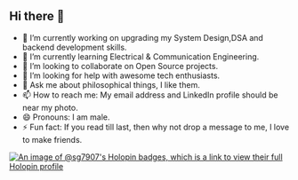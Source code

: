 ## Hi there 👋

<!--
**sg7907/sg7907** is a ✨ _special_ ✨ repository because its `README.md` (this file) appears on your GitHub profile.

Here are some ideas to get you started: -->

- 🔭 I’m currently working on upgrading my System Design,DSA and backend development skills.
- 🌱 I’m currently learning Electrical & Communication Engineering.
- 👯 I’m looking to collaborate on Open Source projects.
- 🤔 I’m looking for help with awesome tech enthusiasts.
- 💬 Ask me about philosophical things, I like them.
- 📫 How to reach me: My email address and LinkedIn profile should be near my photo.
- 😄 Pronouns: I am male.
- ⚡ Fun fact: If you read till last, then why not drop a message to me, I love to make friends.


[![An image of @sg7907's Holopin badges, which is a link to view their full Holopin profile](https://holopin.me/sg7907)](https://holopin.io/@sg7907)
